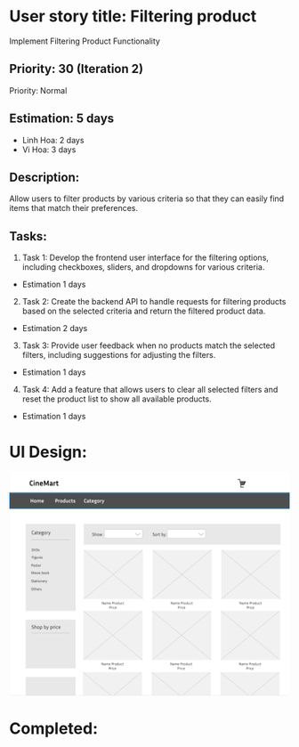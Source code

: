 # User story title: Filtering product
Implement Filtering Product Functionality


## Priority: 30 (Iteration 2)
Priority: Normal

## Estimation: 5 days
* Linh Hoa: 2 days 
* Vi Hoa: 3 days

## Description: 
Allow users to filter products by various criteria so that they can easily find items that match their preferences.

## Tasks:
1. Task 1: Develop the frontend user interface for the filtering options, including checkboxes, sliders, and dropdowns for various criteria.
- Estimation 1 days

2. Task 2:  Create the backend API to handle requests for filtering products based on the selected criteria and return the filtered product data.
- Estimation 2 days

3. Task 3: Provide user feedback when no products match the selected filters, including suggestions for adjusting the filters.
- Estimation 1 days

4. Task 4: Add a feature that allows users to clear all selected filters and reset the product list to show all available products.
- Estimation 1 days

# UI Design:

![alt text](image-15.png)

# Completed:

